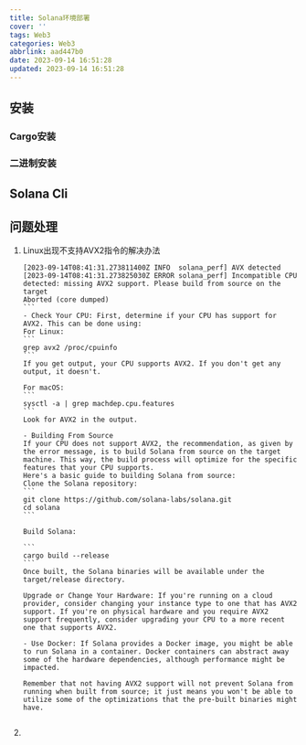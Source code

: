 ```yaml
---
title: Solana环境部署
cover: ''
tags: Web3
categories: Web3
abbrlink: aad447b0
date: 2023-09-14 16:51:28
updated: 2023-09-14 16:51:28
---
```


## 安装

### Cargo安装

### 二进制安装


## Solana Cli

### 

## 问题处理

1. Linux出现不支持AVX2指令的解决办法

    ````
    [2023-09-14T08:41:31.273811400Z INFO  solana_perf] AVX detected
    [2023-09-14T08:41:31.273825030Z ERROR solana_perf] Incompatible CPU detected: missing AVX2 support. Please build from source on the target
    Aborted (core dumped)
    ```
    - Check Your CPU: First, determine if your CPU has support for AVX2. This can be done using:
    For Linux:
    ```
    grep avx2 /proc/cpuinfo
    ```
    If you get output, your CPU supports AVX2. If you don't get any output, it doesn't.

    For macOS:
    ```
    sysctl -a | grep machdep.cpu.features
    ```
    Look for AVX2 in the output.

    - Building From Source
    If your CPU does not support AVX2, the recommendation, as given by the error message, is to build Solana from source on the target machine. This way, the build process will optimize for the specific features that your CPU supports.
    Here's a basic guide to building Solana from source:
    Clone the Solana repository:
    ```
    git clone https://github.com/solana-labs/solana.git
    cd solana
    ```

    Build Solana:

    ```
    cargo build --release
    ```
    Once built, the Solana binaries will be available under the target/release directory.

    Upgrade or Change Your Hardware: If you're running on a cloud provider, consider changing your instance type to one that has AVX2 support. If you're on physical hardware and you require AVX2 support frequently, consider upgrading your CPU to a more recent one that supports AVX2.

    - Use Docker: If Solana provides a Docker image, you might be able to run Solana in a container. Docker containers can abstract away some of the hardware dependencies, although performance might be impacted.

    Remember that not having AVX2 support will not prevent Solana from running when built from source; it just means you won't be able to utilize some of the optimizations that the pre-built binaries might have.


2. 








